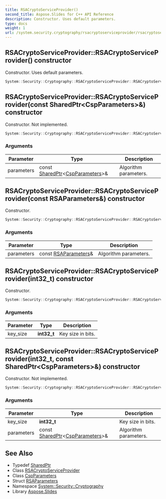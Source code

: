 ```yaml
---
title: RSACryptoServiceProvider()
second_title: Aspose.Slides for C++ API Reference
description: Constructor. Uses default parameters.
type: docs
weight: 1
url: /system.security.cryptography/rsacryptoserviceprovider/rsacryptoserviceprovider/
---
```

## RSACryptoServiceProvider::RSACryptoServiceProvider() constructor


Constructor. Uses default parameters.

```cpp
System::Security::Cryptography::RSACryptoServiceProvider::RSACryptoServiceProvider()
```

## RSACryptoServiceProvider::RSACryptoServiceProvider(const SharedPtr\<CspParameters\>\&) constructor


Constructor. Not implemented.

```cpp
System::Security::Cryptography::RSACryptoServiceProvider::RSACryptoServiceProvider(const SharedPtr<CspParameters> &parameters)
```


### Arguments

| Parameter | Type | Description |
| --- | --- | --- |
| parameters | const [SharedPtr](../../../system/sharedptr/)\<[CspParameters](../../cspparameters/)\>\& | Algorithm parameters. |

## RSACryptoServiceProvider::RSACryptoServiceProvider(const RSAParameters\&) constructor


Constructor.

```cpp
System::Security::Cryptography::RSACryptoServiceProvider::RSACryptoServiceProvider(const RSAParameters &parameters)
```


### Arguments

| Parameter | Type | Description |
| --- | --- | --- |
| parameters | const [RSAParameters](../../rsaparameters/)\& | Algorithm parameters. |

## RSACryptoServiceProvider::RSACryptoServiceProvider(int32_t) constructor


Constructor.

```cpp
System::Security::Cryptography::RSACryptoServiceProvider::RSACryptoServiceProvider(int32_t key_size)
```


### Arguments

| Parameter | Type | Description |
| --- | --- | --- |
| key_size | **int32_t** | Key size in bits. |

## RSACryptoServiceProvider::RSACryptoServiceProvider(int32_t, const SharedPtr\<CspParameters\>\&) constructor


Constructor. Not implemented.

```cpp
System::Security::Cryptography::RSACryptoServiceProvider::RSACryptoServiceProvider(int32_t key_size, const SharedPtr<CspParameters> &parameters)
```


### Arguments

| Parameter | Type | Description |
| --- | --- | --- |
| key_size | **int32_t** | Key size in bits. |
| parameters | const [SharedPtr](../../../system/sharedptr/)\<[CspParameters](../../cspparameters/)\>\& | Algorithm parameters. |

## See Also

* Typedef [SharedPtr](../../../system/sharedptr/)
* Class [RSACryptoServiceProvider](../)
* Class [CspParameters](../../cspparameters/)
* Struct [RSAParameters](../../rsaparameters/)
* Namespace [System::Security::Cryptography](../../)
* Library [Aspose.Slides](../../../)